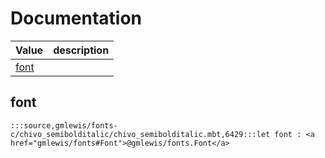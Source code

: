 # Documentation
|Value|description|
|---|---|
|[font](#font)||

## font

```moonbit
:::source,gmlewis/fonts-c/chivo_semibolditalic/chivo_semibolditalic.mbt,6429:::let font : <a href="gmlewis/fonts#Font">@gmlewis/fonts.Font</a>
```

